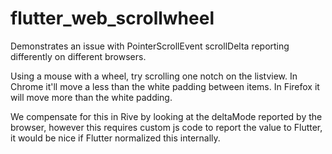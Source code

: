 # flutter_web_scrollwheel

Demonstrates an issue with PointerScrollEvent scrollDelta reporting differently on different browsers. 

Using a mouse with a wheel, try scrolling one notch on the listview. In Chrome it'll move a less than the white padding between items. In Firefox it will move more than the white padding.

We compensate for this in Rive by looking at the deltaMode reported by the browser, however this requires custom js code to report the value to Flutter, it would be nice if Flutter normalized this internally.